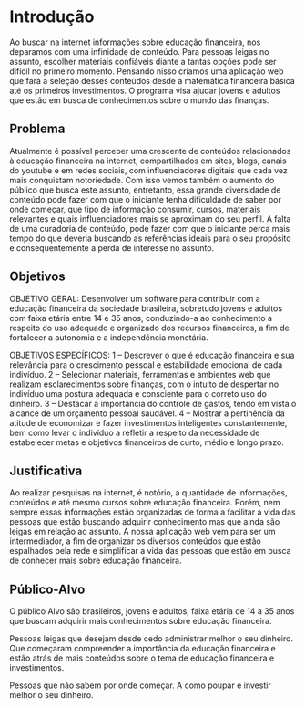 # Introdução

Ao buscar na internet informações sobre educação financeira, nos deparamos com uma infinidade de conteúdo.  Para pessoas leigas no assunto, escolher materiais confiáveis diante a tantas opções pode ser difícil no primeiro momento. Pensando nisso criamos uma aplicação web que fará a seleção desses conteúdos desde a matemática financeira básica até os primeiros investimentos. O programa visa ajudar jovens e adultos que estão em busca de conhecimentos sobre o mundo das finanças.

## Problema
Atualmente é possível perceber uma crescente de conteúdos relacionados à educação financeira na internet, compartilhados em sites, blogs, canais do youtube e em redes sociais, com influenciadores digitais que cada vez mais conquistam notoriedade. Com isso vemos também o aumento do público que busca este assunto, entretanto, essa grande diversidade de conteúdo pode fazer com que o iniciante tenha dificuldade de saber por onde começar, que tipo de informação consumir, cursos, materiais relevantes e quais influenciadores mais se aproximam do seu perfil. A falta de uma curadoria de conteúdo, pode fazer com que o iniciante perca mais tempo do que deveria buscando as referências ideais para o seu propósito e consequentemente a perda de interesse no assunto.

<!-- Descreva também o contexto em que essa aplicação será usada, se  houver: empresa, tecnologias, etc. Novamente, descreva apenas o que de  fato existir, pois ainda não é a hora de apresentar requisitos  detalhados ou projetos.

Nesse momento, o grupo pode optar por fazer uso  de ferramentas como Design Thinking, que permite um olhar de ponta a ponta para o problema.

> **Links Úteis**:
> - [Objetivos, Problema de pesquisa e Justificativa](https://medium.com/@versioparole/objetivos-problema-de-pesquisa-e-justificativa-c98c8233b9c3)
> - [Matriz Certezas, Suposições e Dúvidas](https://medium.com/educa%C3%A7%C3%A3o-fora-da-caixa/matriz-certezas-suposi%C3%A7%C3%B5es-e-d%C3%BAvidas-fa2263633655)
> - [Brainstorming](https://www.euax.com.br/2018/09/brainstorming/) -->

## Objetivos
OBJETIVO GERAL:  Desenvolver um software para contribuir com a educação financeira da sociedade brasileira, sobretudo jovens e adultos com faixa etária entre 14 e 35 anos, conduzindo-a ao conhecimento a respeito do uso adequado e organizado dos recursos financeiros, a fim de fortalecer a autonomia e a independência monetária.

OBJETIVOS ESPECÍFICOS:
1 – Descrever o que é educação financeira e sua relevância para o crescimento pessoal e estabilidade emocional de cada indivíduo.
2 – Selecionar materiais, ferramentas e ambientes web que realizam esclarecimentos sobre finanças, com o intuito de despertar no indivíduo uma postura adequada e consciente para o correto uso do dinheiro.
3 – Destacar a importância do controle de gastos, tendo em vista o alcance de um orçamento pessoal saudável.
4 – Mostrar a pertinência da atitude de economizar e fazer investimentos inteligentes constantemente, bem como levar o indivíduo a refletir a respeito da necessidade de estabelecer metas e objetivos financeiros de curto, médio e longo prazo.


## Justificativa

Ao realizar pesquisas na internet, é notório, a quantidade de informações, conteúdos e até mesmo cursos sobre educação financeira. Porém, nem sempre essas informações estão
organizadas de forma a facilitar a vida das pessoas que estão buscando adquirir conhecimento mas que ainda são leigas em relação ao assunto. 
A nossa aplicação web vem para ser um intermediador, a fim de organizar os diversos conteúdos que estão espalhados pela rede e simplificar a vida das pessoas que estão em busca de
conhecer mais sobre educação financeira.

## Público-Alvo

O público Alvo são brasileiros, jovens e adultos, faixa etária de 14 a 35 anos que buscam adquirir mais conhecimentos sobre educação financeira.

Pessoas leigas que desejam desde cedo administrar melhor o seu dinheiro. Que começaram compreender a importância da educação financeira e estão atrás de mais conteúdos sobre o tema de educação financeira e investimentos.

Pessoas que não sabem por onde começar. A como poupar e investir melhor o seu dinheiro.

<!-- Descreva quem serão as pessoas que usarão a sua aplicação indicando os diferentes perfis. O objetivo aqui não é definir quem serão os clientes ou quais serão os papéis dos usuários na aplicação. A ideia é, dentro do possível, conhecer um pouco mais sobre o perfil dos usuários: conhecimentos prévios, relação com a tecnologia, relações
hierárquicas, etc.

Adicione informações sobre o público-alvo por meio de uma descrição textual, diagramas de personas e mapa de stakeholders.

> **Links Úteis**:
> - [Público-alvo](https://blog.hotmart.com/pt-br/publico-alvo/)
> - [Como definir o público alvo](https://exame.com/pme/5-dicas-essenciais-para-definir-o-publico-alvo-do-seu-negocio/)
> - [Público-alvo: o que é, tipos, como definir seu público e exemplos](https://klickpages.com.br/blog/publico-alvo-o-que-e/)
> - [Qual a diferença entre público-alvo e persona?](https://rockcontent.com/blog/diferenca-publico-alvo-e-persona/) -->
